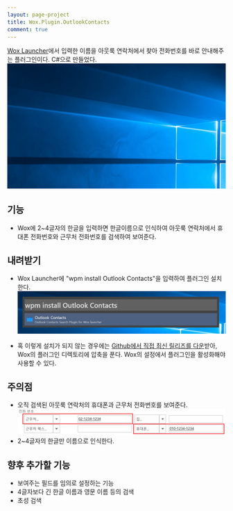 ```yaml
---
layout: page-project
title: Wox.Plugin.OutlookContacts
comment: true
---
```

[Wox Launcher](http://www.getwox.com/)에서 입력한 이름을 아웃룩 연락처에서 찾아 전화번호를 바로 안내해주는 플러그인이다. C#으로 만들었다.
![백문이불여일견](images/WorkingScreenshot.gif)

## 기능

* Wox에 2~4글자의 한글을 입력하면 한글이름으로 인식하여 아웃룩 연락처에서 휴대폰 전화번호와 근무처 전화번호를 검색하여 보여준다.

## 내려받기

* Wox Launcher에 "wpm install Outlook Contacts"을 입력하여 플러그인 설치한다.
![설치방법](images/install-plugin.png) 

* 혹 이렇게 설치가 되지 않는 경우에는 [Github에서 직접 최신 릴리즈를 다운](https://github.com/jihunroh/Wox.Plugin.OutlookContacts/releases/latest
)받아, Wox의 플러그인 디렉토리에 압축을 푼다.
Wox의 설정에서 플러그인을 활성화해야 사용할 수 있다.

## 주의점
* 오직 검색된 아웃룩 연락처의 휴대폰과 근무처 전화번호를 보여준다.
![아웃룩에서 휴대폰과 근무처 전화번호 필드](images/acknowledgement-1.png)
* 2~4글자의 한글만 이름으로 인식한다.

## 향후 추가할 기능
* 보여주는 필드를 임의로 설정하는 기능
* 4글자보다 긴 한글 이름과 영문 이름 등의 검색
* 초성 검색
